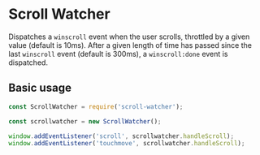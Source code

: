 # Scroll Watcher

Dispatches a `winscroll` event when the user scrolls, throttled by a given value (default is 10ms). After a given length of time has passed since the last `winscroll` event (default is 300ms), a `winscroll:done` event is dispatched.

## Basic usage

```javascript
const ScrollWatcher = require('scroll-watcher');

const scrollwatcher = new ScrollWatcher();

window.addEventListener('scroll', scrollwatcher.handleScroll);
window.addEventListener('touchmove', scrollwatcher.handleScroll);
```
